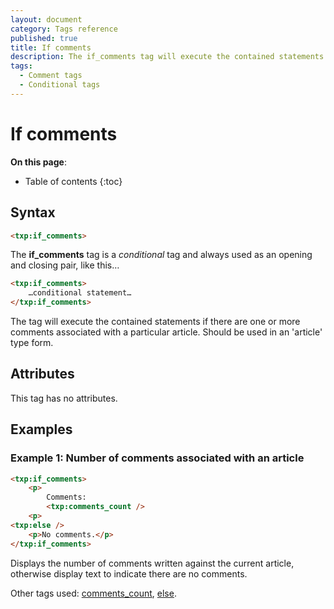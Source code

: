 ```yaml
---
layout: document
category: Tags reference
published: true
title: If comments
description: The if_comments tag will execute the contained statements if there are comments associated with a particular article.
tags:
  - Comment tags
  - Conditional tags
---
```


# If comments

**On this page**:

* Table of contents
{:toc}

## Syntax

~~~ html
<txp:if_comments>
~~~

The **if_comments** tag is a *conditional* tag and always used as an opening and closing pair, like this…

~~~ html
<txp:if_comments>
    …conditional statement…
</txp:if_comments>
~~~

The tag will execute the contained statements if there are one or more comments associated with a particular article. Should be used in an 'article' type form.

## Attributes

This tag has no attributes.

## Examples

### Example 1: Number of comments associated with an article

~~~ html
<txp:if_comments>
    <p>
        Comments:
        <txp:comments_count />
    <p>
<txp:else />
    <p>No comments.</p>
</txp:if_comments>
~~~

Displays the number of comments written against the current article, otherwise display text to indicate there are no comments.

Other tags used: [comments_count](/tags/comments_count), [else](/tags/else).
